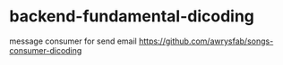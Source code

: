 # backend-fundamental-dicoding

message consumer for send email
https://github.com/awrysfab/songs-consumer-dicoding

